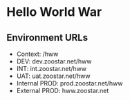# Hello World War

## Environment URLs
- Context: /hww
- DEV: dev.zoostar.net/hww
- INT: int.zoostar.net/hww
- UAT: uat.zoostar.net/hww
- Internal PROD: prod.zoostar.net/hww
- External PROD: hww.zoostar.net